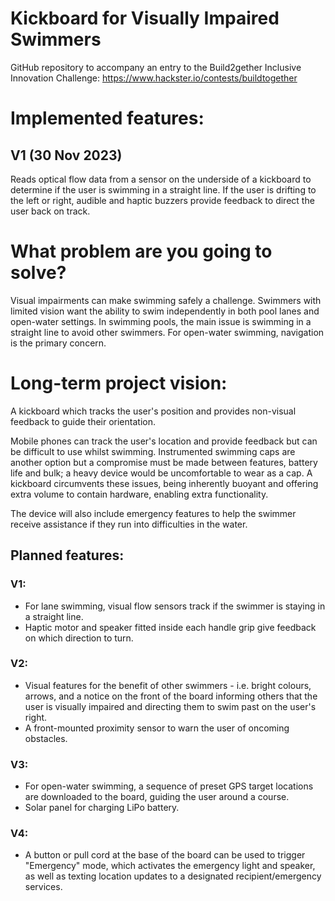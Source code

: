 # Kickboard for Visually Impaired Swimmers
GitHub repository to accompany an entry to the Build2gether Inclusive Innovation Challenge: https://www.hackster.io/contests/buildtogether

# Implemented features:
## V1 (30 Nov 2023)
Reads optical flow data from a sensor on the underside of a kickboard to determine if the user is swimming in a straight line. If the user is drifting to the left or right, audible and haptic buzzers provide feedback to direct the user back on track.

# What problem are you going to solve?
Visual impairments can make swimming safely a challenge. Swimmers with limited vision want the ability to swim independently in both pool lanes and open-water settings. In swimming pools, the main issue is swimming in a straight line to avoid other swimmers. For open-water swimming, navigation is the primary concern.

# Long-term project vision:
A kickboard which tracks the user's position and provides non-visual feedback to guide their orientation.

Mobile phones can track the user's location and provide feedback but can be difficult to use whilst swimming. Instrumented swimming caps are another option but a compromise must be made between features, battery life and bulk; a heavy device would be uncomfortable to wear as a cap. A kickboard circumvents these issues, being inherently buoyant and offering extra volume to contain hardware, enabling extra functionality.

The device will also include emergency features to help the swimmer receive assistance if they run into difficulties in the water.

## Planned features:
### V1:
- For lane swimming, visual flow sensors track if the swimmer is staying in a straight line.
- Haptic motor and speaker fitted inside each handle grip give feedback on which direction to turn.

### V2:
- Visual features for the benefit of other swimmers - i.e. bright colours, arrows, and a notice on the front of the board informing others that the user is visually impaired and directing them to swim past on the user's right.
- A front-mounted proximity sensor to warn the user of oncoming obstacles.

### V3:
- For open-water swimming, a sequence of preset GPS target locations are downloaded to the board, guiding the user around a course.
- Solar panel for charging LiPo battery.

### V4:
- A button or pull cord at the base of the board can be used to trigger "Emergency" mode, which activates the emergency light and speaker, as well as texting location updates to a designated recipient/emergency services.

